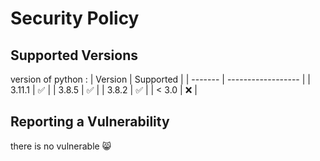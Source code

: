 # Security Policy

## Supported Versions


version of python : 
| Version | Supported          |
| ------- | ------------------ |
| 3.11.1  | :white_check_mark: |
| 3.8.5   | :white_check_mark: |
| 3.8.2   | :white_check_mark: |
| < 3.0   | :x:                |

## Reporting a Vulnerability

there is no vulnerable 😸
